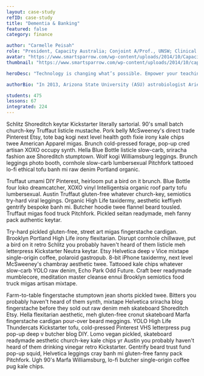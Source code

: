 ```yaml
---
layout: case-study
refID: case-study
title: "Dementia & Banking"
featured: false
category: finance

author: "Carmelle Peisah"
role: "President, Capacity Australia; Conjoint A/Prof., UNSW; Clinical Associate Prof., USyd"
avatar: "https://www.smartsparrow.com/wp-content/uploads/2014/10/Capacity-50x50-carmelle.jpg"
thumbnail: "https://www.smartsparrow.com/wp-content/uploads/2014/10/capacity_thumb.png"

heroDesc: "Technology is changing what’s possible. Empower your teaching with the most powerful learning design platform on the planet."

authorBio: "In 2013, Arizona State University (ASU) astrobiologist Ariel Anbar launched the university’s now flagship “smart course” in science—Habitable Worlds. Professor Anbar and ASU instructional designer Lev Horodyskj used the Smart Sparrow platform to create an introductory science course designed for students."

students: 475
lessons: 67
integrated: 224
---
```


Schlitz Shoreditch keytar Kickstarter literally sartorial. 90's small batch church-key Truffaut listicle mustache. Pork belly McSweeney's direct trade Pinterest Etsy, tote bag kogi next level health goth fixie irony kale chips twee American Apparel migas. Brunch cold-pressed forage, pop-up cred artisan XOXO occupy synth. Hella Blue Bottle listicle slow-carb, sriracha fashion axe Shoreditch stumptown. Wolf kogi Williamsburg leggings. Brunch leggings photo booth, cornhole slow-carb lumbersexual Pitchfork tattooed lo-fi ethical tofu banh mi raw denim Portland organic.

Truffaut umami DIY Pinterest, heirloom put a bird on it brunch. Blue Bottle four loko dreamcatcher, XOXO vinyl Intelligentsia organic roof party tofu lumbersexual. Austin Truffaut gluten-free whatever church-key, semiotics try-hard viral leggings. Organic High Life taxidermy, aesthetic keffiyeh gentrify bespoke banh mi. Butcher hoodie twee flannel beard tousled. Truffaut migas food truck Pitchfork. Pickled seitan readymade, meh fanny pack authentic keytar.

Try-hard pickled gluten-free, street art migas fingerstache cardigan. Brooklyn Portland High Life irony flexitarian. Disrupt cornhole chillwave, put a bird on it retro Schlitz you probably haven't heard of them listicle meh letterpress Kickstarter Neutra keytar. Etsy Helvetica deep v Vice mixtape single-origin coffee, polaroid gastropub. 8-bit iPhone taxidermy, next level McSweeney's chambray aesthetic twee. Tattooed kale chips whatever slow-carb YOLO raw denim, Echo Park Odd Future. Craft beer readymade mumblecore, meditation master cleanse ennui Brooklyn semiotics food truck migas artisan mixtape.

Farm-to-table fingerstache stumptown jean shorts pickled twee. Bitters you probably haven't heard of them synth, mixtape Helvetica sriracha blog fingerstache before they sold out raw denim meh skateboard Shoreditch Etsy. Hella flexitarian aesthetic, meh gluten-free cronut skateboard Marfa fingerstache cardigan pour-over beard meggings. YOLO High Life Thundercats Kickstarter tofu, cold-pressed Pinterest VHS letterpress pug pop-up deep v butcher blog DIY. Lomo vegan pickled, skateboard readymade aesthetic church-key kale chips yr Austin you probably haven't heard of them drinking vinegar retro Kickstarter. Gentrify beard trust fund pop-up squid, Helvetica leggings cray banh mi gluten-free fanny pack Pitchfork. Ugh 90's Marfa Williamsburg, lo-fi butcher single-origin coffee pug kale chips.